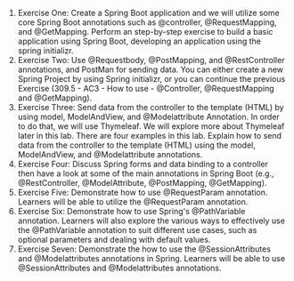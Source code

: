 1) Exercise One: Create a Spring Boot application and we will utilize some core Spring Boot annotations such as @controller, @RequestMapping, and @GetMapping. Perform an step-by-step exercise to build a basic application using Spring Boot, developing an application using the spring initializr.
2) Exercise Two: Use @Requestbody, @PostMapping, and @RestController annotations, and PostMan for sending data. You can either create a new Spring Project by using Spring initializr, or you can continue the previous Exercise (309.5 - AC3 - How to use - @Controller, @RequestMapping and @GetMapping).
3) Exercise Three: Send data from the controller to the template (HTML) by using model, ModelAndView, and @Modelattribute Annotation. In order to do that, we will use Thymeleaf. We will explore more about Thymeleaf later in this lab. There are four examples in this lab. Explain how to send data from the controller to the template (HTML) using the model, ModelAndView, and @Modelattribute annotations.
4) Exercise Four: Discuss Spring forms and data binding to a controller then have a look at some of the main annotations in Spring Boot (e.g., @RestController, @ModelAttribute, @PostMapping, @GetMapping).
5) Exercise Five: Demonstrate how to use @RequestParam annotation. Learners will be able to utilize the @RequestParam annotation.
6) Exercise Six: Demonstrate how to use Spring's @PathVariable annotation. Learners will also explore the various ways to effectively use the @PathVariable annotation to suit different use cases, such as optional parameters and dealing with default values.
7) Exercise Seven: Demonstrate the how to use the @SessionAttributes and @Modelattributes annotations in Spring. Learners will be able to use @SessionAttributes and @Modelattributes annotations.
